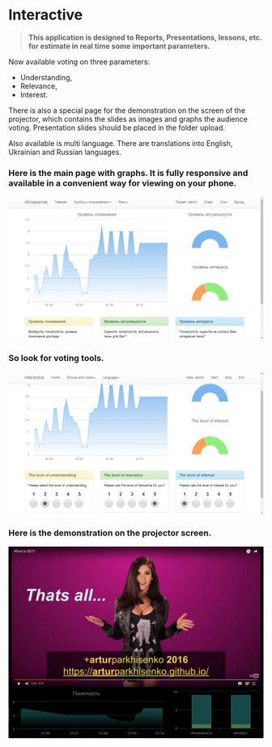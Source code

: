 # Interactive

> __This application is designed to Reports, Presentations, lessons, etc. for estimate in real time some important parameters.__

Now available voting on three parameters: 

* Understanding, 
* Relevance, 
* Interest.

There is also a special page for the demonstration on the screen of the projector, which contains the slides as images and graphs the audience voting.
Presentation slides should be placed in the folder upload.

Also available is multi language. There are translations into English, Ukrainian and Russian languages.

### Here is the main page with graphs. It is fully responsive and available in a convenient way for viewing on your phone.

![New display](https://raw.githubusercontent.com/John316/interactive/master/images/intro3.png)

### So look for voting tools.

![New display](https://raw.githubusercontent.com/John316/interactive/master/images/intro4.png)

### Here is the demonstration on the projector screen.

![New display](https://raw.githubusercontent.com/John316/interactive/master/images/intro.png)
